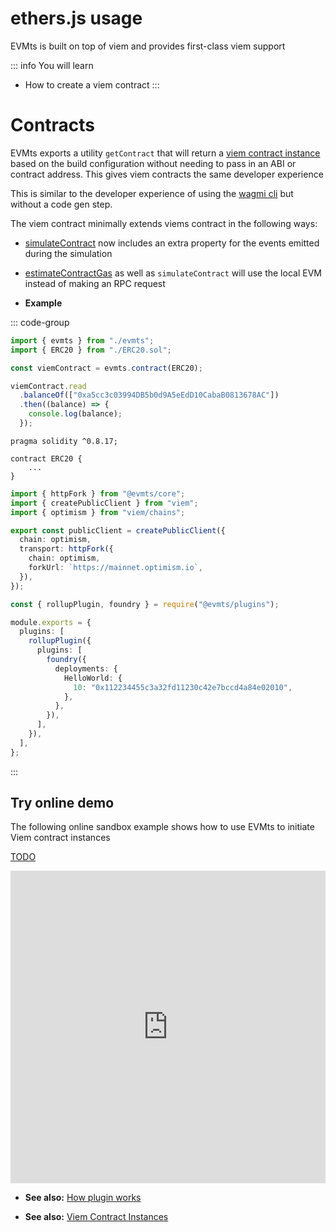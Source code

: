 # ethers.js usage

EVMts is built on top of viem and provides first-class viem support

::: info You will learn

- How to create a viem contract
  :::

# Contracts

EVMts exports a utility `getContract` that will return a [viem contract instance](https://viem.sh/docs/contract/getContract.html) based on the build configuration without needing to pass in an ABI or contract address. This gives viem contracts the same developer experience

This is similar to the developer experience of using the [wagmi cli](https://wagmi.sh/cli/getting-started) but without a code gen step.

The viem contract minimally extends viems contract in the following ways:

- [simulateContract](https://viem.sh/docs/contract/simulateContract.html) now includes an extra property for the events emitted during the simulation
- [estimateContractGas](https://viem.sh/docs/contract/estimateContractGas.html) as well as `simulateContract` will use the local EVM instead of making an RPC request

- **Example**

::: code-group

```ts [example.ts]
import { evmts } from "./evmts";
import { ERC20 } from "./ERC20.sol";

const viemContract = evmts.contract(ERC20);

viemContract.read
  .balanceOf(["0xa5cc3c03994DB5b0d9A5eEdD10CabaB0813678AC"])
  .then((balance) => {
    console.log(balance);
  });
```

```solidity [ERC20.sol]
pragma solidity ^0.8.17;

contract ERC20 {
    ...
}
```

```ts [evmts.ts]
import { httpFork } from "@evmts/core";
import { createPublicClient } from "viem";
import { optimism } from "viem/chains";

export const publicClient = createPublicClient({
  chain: optimism,
  transport: httpFork({
    chain: optimism,
    forkUrl: `https://mainnet.optimism.io`,
  }),
});
```

```ts [vite.config.ts]
const { rollupPlugin, foundry } = require("@evmts/plugins");

module.exports = {
  plugins: [
    rollupPlugin({
      plugins: [
        foundry({
          deployments: {
            HelloWorld: {
              10: "0x112234455c3a32fd11230c42e7bccd4a84e02010",
            },
          },
        }),
      ],
    }),
  ],
};
```

:::

## Try online demo

The following online sandbox example shows how to use EVMts to initiate Viem contract instances

[TODO](https://github.com/evmts/evmts-monorepo/issues/10)

<iframe frameborder="0" width="100%" height="500" src="https://stackblitz.com/edit/github-dluehe-d7t42l?file=README.md"></iframe>

- **See also:** [How plugin works](../how-plugin-works.md)

- **See also:** [Viem Contract Instances](https://viem.sh/docs/contract/getContract.html)
